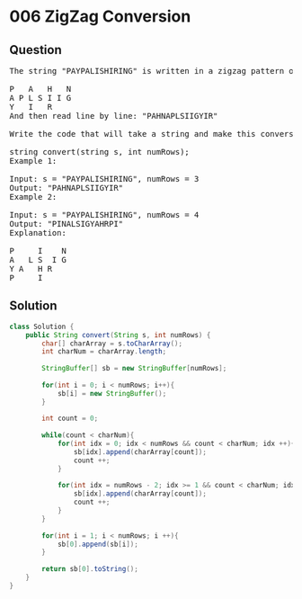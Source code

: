 # 006 ZigZag Conversion
## Question
<pre>
The string "PAYPALISHIRING" is written in a zigzag pattern on a given number of rows like this: (you may want to display this pattern in a fixed font for better legibility)

P   A   H   N
A P L S I I G
Y   I   R
And then read line by line: "PAHNAPLSIIGYIR"

Write the code that will take a string and make this conversion given a number of rows:

string convert(string s, int numRows);
Example 1:

Input: s = "PAYPALISHIRING", numRows = 3
Output: "PAHNAPLSIIGYIR"
Example 2:

Input: s = "PAYPALISHIRING", numRows = 4
Output: "PINALSIGYAHRPI"
Explanation:

P     I    N
A   L S  I G
Y A   H R
P     I
</pre>
<div STYLE="page-break-after: always;">

## Solution
```java
class Solution {
    public String convert(String s, int numRows) {
        char[] charArray = s.toCharArray();
        int charNum = charArray.length;
        
        StringBuffer[] sb = new StringBuffer[numRows];
        
        for(int i = 0; i < numRows; i++){
            sb[i] = new StringBuffer();
        }
        
        int count = 0;
        
        while(count < charNum){
            for(int idx = 0; idx < numRows && count < charNum; idx ++){
                sb[idx].append(charArray[count]);
                count ++;
            }
            
            for(int idx = numRows - 2; idx >= 1 && count < charNum; idx --){
                sb[idx].append(charArray[count]);
                count ++;
            }
        }
        
        for(int i = 1; i < numRows; i ++){
            sb[0].append(sb[i]);
        }
        
        return sb[0].toString();
    }
}
```
